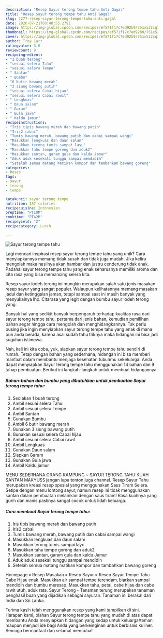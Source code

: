 ```yaml
---
description: "Resep Sayur terong tempe tahu Anti Gagal"
title: "Resep Sayur terong tempe tahu Anti Gagal"
slug: 2277-resep-sayur-terong-tempe-tahu-anti-gagal
date: 2020-07-21T08:48:53.279Z
image: https://img-global.cpcdn.com/recipes/ef571f17c7ed92b9/751x532cq70/sayur-terong-tempe-tahu-foto-resep-utama.jpg
thumbnail: https://img-global.cpcdn.com/recipes/ef571f17c7ed92b9/751x532cq70/sayur-terong-tempe-tahu-foto-resep-utama.jpg
cover: https://img-global.cpcdn.com/recipes/ef571f17c7ed92b9/751x532cq70/sayur-terong-tempe-tahu-foto-resep-utama.jpg
author: Troy Carr
ratingvalue: 3.6
reviewcount: 9
recipeingredient:
- "1 buah terong"
- "sesuai selera Tahu"
- "sesuai selera Tempe"
- " Santan"
- " Bumbu"
- "6 butir bawang merah"
- "3 siung bawang putih"
- "sesuai selera Cabai hijau"
- "sesuai selera Cabai rawit"
- " Lengkuas"
- " Daun salam"
- " Garam"
- " Gula jawa"
- " Kaldu jamur"
recipeinstructions:
- "Iris tipis bawang merah dan bawang putih"
- "Iris2 cabai"
- "Tumis bawang merah, bawang putih dan cabai sampai wangi"
- "Masukkan lengkuas dan daun salam"
- "Masukkan terong tumis sampai layu"
- "Masukkan tahu tempe goreng dan aduk2"
- "Masukkan santan, garam gula dan kaldu Jamur"
- "Aduk aduk sesekali tunggu sampai mendidih"
- "Setelah semua matang matikan kompor dan tambahkan bawang goreng"
categories:
- Resep
tags:
- sayur
- terong
- tempe

katakunci: sayur terong tempe 
nutrition: 187 calories
recipecuisine: Indonesian
preptime: "PT10M"
cooktime: "PT42M"
recipeyield: "2"
recipecategory: Lunch

---
```



![Sayur terong tempe tahu](https://img-global.cpcdn.com/recipes/ef571f17c7ed92b9/751x532cq70/sayur-terong-tempe-tahu-foto-resep-utama.jpg)

Lagi mencari inspirasi resep sayur terong tempe tahu yang unik? Cara menyiapkannya memang tidak susah dan tidak juga mudah. Jika keliru mengolah maka hasilnya akan hambar dan justru cenderung tidak enak. Padahal sayur terong tempe tahu yang enak seharusnya memiliki aroma dan cita rasa yang bisa memancing selera kita.

Resep sayur lodeh terong ini mungkin merupakan salah satu jenis masakan resep sayur yang sangat populer. Walaupun kelihatannya memang masakan jadul dan ketinggalan jaman, tetapi sampai saat ini masih banyak yang menyukainya lho. Citarasa yang legit dengan bumbu sayur lodeh terong yang.

Banyak hal yang sedikit banyak berpengaruh terhadap kualitas rasa dari sayur terong tempe tahu, pertama dari jenis bahan, kemudian pemilihan bahan segar hingga cara mengolah dan menghidangkannya. Tak perlu pusing jika ingin menyiapkan sayur terong tempe tahu yang enak di mana pun anda berada, karena asal sudah tahu triknya maka hidangan ini bisa jadi suguhan istimewa.


Nah, kali ini kita coba, yuk, siapkan sayur terong tempe tahu sendiri di rumah. Tetap dengan bahan yang sederhana, hidangan ini bisa memberi manfaat dalam membantu menjaga kesehatan tubuhmu sekeluarga. Anda dapat menyiapkan Sayur terong tempe tahu menggunakan 14 bahan dan 9 tahap pembuatan. Berikut ini langkah-langkah untuk membuat hidangannya.

<!--inarticleads1-->

##### Bahan-bahan dan bumbu yang dibutuhkan untuk pembuatan Sayur terong tempe tahu:

1. Sediakan 1 buah terong
1. Ambil sesuai selera Tahu
1. Ambil sesuai selera Tempe
1. Ambil  Santan
1. Gunakan  Bumbu
1. Ambil 6 butir bawang merah
1. Gunakan 3 siung bawang putih
1. Gunakan sesuai selera Cabai hijau
1. Ambil sesuai selera Cabai rawit
1. Ambil  Lengkuas
1. Gunakan  Daun salam
1. Siapkan  Garam
1. Gunakan  Gula jawa
1. Ambil  Kaldu jamur


MENU SEDERHANA ORANG KAMPUNG ~ SAYUR TERONG TAHU KUAH SANTAN MAKYUSS jangan lupa tonton juga channel. Resep Sayur Tahu merupakan kreasi resep spesial yang menggunakan Saus Tiram Selera. Setipe dengan menu lontong sayur, namun resep ini tidak menggunakan santan dalam pembuatan melainkan dengan saus tiram! Rasa kuahnya yang gurih dan manis pastinya sangat cocok untuk lidah keluarga. 

<!--inarticleads2-->

##### Cara membuat Sayur terong tempe tahu:

1. Iris tipis bawang merah dan bawang putih
1. Iris2 cabai
1. Tumis bawang merah, bawang putih dan cabai sampai wangi
1. Masukkan lengkuas dan daun salam
1. Masukkan terong tumis sampai layu
1. Masukkan tahu tempe goreng dan aduk2
1. Masukkan santan, garam gula dan kaldu Jamur
1. Aduk aduk sesekali tunggu sampai mendidih
1. Setelah semua matang matikan kompor dan tambahkan bawang goreng


Homepage » Resep Masakan » Resep Sayur » Resep Sayur Tempe Tahu Cabe Hijau enak. Masukkan air sampai tempe terendam, biarkan sampai mendidih dan bumbu meresap. Masukkan tahu, petai, cabe hijau dan cabe rawit utuh, aduk rata. Sayur Terong - Tanaman terung merupakan tanaman penghasil buah yang dijadikan sebagai sayuran. Tanaman ini berasal dari India dan Sri Lanka. 

Terima kasih telah menggunakan resep yang kami tampilkan di sini. Harapan kami, olahan Sayur terong tempe tahu yang mudah di atas dapat membantu Anda menyiapkan hidangan yang sedap untuk keluarga/teman maupun menjadi ide bagi Anda yang berkeinginan untuk berbisnis kuliner. Semoga bermanfaat dan selamat mencoba!
